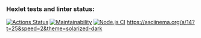 ### Hexlet tests and linter status:
[![Actions Status](https://github.com/danzelito/backend-project-lvl1/workflows/hexlet-check/badge.svg)](https://github.com/danzelito/backend-project-lvl1/actions)
[![Maintainability](https://api.codeclimate.com/v1/badges/a99a88d28ad37a79dbf6/maintainability)](https://codeclimate.com/github/codeclimate/codeclimate/maintainability)
[![Node.js CI](https://github.com/danzelito/backend-project-lvl1/actions/workflows/linter-checker.yml/badge.svg)](https://github.com/danzelito/backend-project-lvl1/actions/workflows/linter-checker.yml)
https://asciinema.org/a/14?t=25&speed=2&theme=solarized-dark
